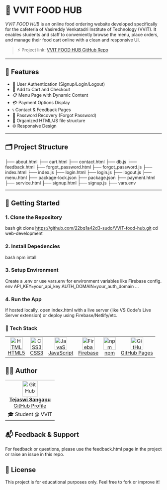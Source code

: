 # 🍔 VVIT FOOD HUB

*VVIT FOOD HUB* is an online food ordering website developed specifically for the cafeteria of Vasireddy Venkatadri Institute of Technology (VVIT). It enables students and staff to conveniently browse the menu, place orders, and manage their food cart online with a clean and responsive UI.

> ⚡ Project link: [VVIT FOOD HUB GitHub Repo](https://github.com/22bq1a42d4/web-development)

---

## 📌 Features

- 🔐 User Authentication (Signup/Login/Logout)
- 🛒 Add to Cart and Checkout
- 📋 Menu Page with Dynamic Content
- 💳 Payment Options Display
- 📞 Contact & Feedback Pages
- 🔧 Password Recovery (Forgot Password)
- 📁 Organized HTML/JS file structure
- 🌐 Responsive Design

---

## 🗂 Project Structure

├── about.html 
├── cart.html 
├── contact.html 
├── db.js 
├── feedback.html 
├── forgot_password.html 
├── forgot_password.js 
├── index.html 
├── index.js 
├── login.html 
├── login.js 
├── logout.js 
├── menu.html 
├── package-lock.json 
├── package.json 
├── payment.html 
├── service.html 
├── signup.html 
├── signup.js 
├── vars.env



---

## 🚀 Getting Started

### 1. Clone the Repository

bash
git clone https://github.com/22bq1a42d3-sudo/VVIT-food-hub.git
cd web-development

### 2. Install Depedencies
bash
npm intall

### 3. Setup Environment
Create a .env or use vars.env for environment variables like Firebase config.
env
API_KEY=your_api_key
AUTH_DOMAIN=your_auth_domain
...

### 4. Run the App
If hosted locally, open index.html with a live server (like VS Code's Live Server extension) or deploy using Firebase/Netlify/etc.

### 🔧 Tech Stack
<table> <tr> <td align="center"> <a href="https://developer.mozilla.org/en-US/docs/Web/HTML" target="_blank"> <img src="https://cdn.jsdelivr.net/gh/devicons/devicon/icons/html5/html5-original.svg" width="40" alt="HTML5"/><br>HTML5 </a> </td> <td align="center"> <a href="https://developer.mozilla.org/en-US/docs/Web/CSS" target="_blank"> <img src="https://cdn.jsdelivr.net/gh/devicons/devicon/icons/css3/css3-original.svg" width="40" alt="CSS3"/><br>CSS3 </a> </td> <td align="center"> <a href="https://developer.mozilla.org/en-US/docs/Web/JavaScript" target="_blank"> <img src="https://cdn.jsdelivr.net/gh/devicons/devicon/icons/javascript/javascript-original.svg" width="40" alt="JavaScript"/><br>JavaScript </a> </td> <td align="center"> <a href="https://firebase.google.com/" target="_blank"> <img src="https://cdn.jsdelivr.net/gh/devicons/devicon/icons/firebase/firebase-plain.svg" width="40" alt="Firebase"/><br>Firebase </a> </td> <td align="center"> <a href="https://www.npmjs.com/" target="_blank"> <img src="https://cdn.jsdelivr.net/gh/devicons/devicon/icons/npm/npm-original-wordmark.svg" width="40" alt="npm"/><br>npm </a> </td> <td align="center"> <a href="https://pages.github.com/" target="_blank"> <img src="https://cdn.jsdelivr.net/gh/devicons/devicon/icons/github/github-original.svg" width="40" alt="GitHub Pages"/><br>GitHub Pages </a> </td> </tr> </table>

## 🙋‍♂ Author
<table> <tr> <td align="center"> <a href="https://github.com/22bq1a42d4" target="_blank"> <img src="https://cdn.jsdelivr.net/gh/devicons/devicon/icons/github/github-original.svg" width="50" alt="GitHub"/><br> <strong>Tejaswi Sangapu</strong><br> GitHub Profile </a> </td> </tr> <tr> <td align="center"> 🎓 Student @ VVIT </td> </tr> </table>

## 📬 Feedback & Support
For feedback or questions, please use the feedback.html page in the project or raise an issue in this repo.

## 📄 License
This project is for educational purposes only. Feel free to fork or improve it!
